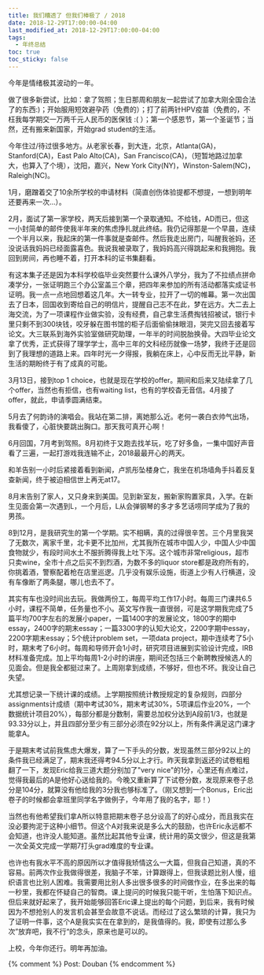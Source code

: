 ```yaml
---
title: 我们糟透了 但我们棒极了 / 2018
date: 2018-12-29T17:00:00-04:00
last_modified_at: 2018-12-29T17:00:00-04:00
tags:
  - 年终总结
toc: true
toc_sticky: false
---
```


今年是情绪极其波动的一年。

<!--more-->

做了很多新尝试，比如：拿了驾照；生日那周和朋友一起尝试了加拿大刚全国合法了的东西:)；开始服用短效避孕药（免费的）；打了前两针HPV疫苗（免费的，不枉我每学期交一万两千元人民币的医保钱 :( ）；第一个感恩节，第一个圣诞节；当然，还有搬来新国家，开始grad student的生活。

今年住过/待过很多地方。从老家长春，到大连，北京，Atlanta(GA)，Stanford(CA)，East Palo Alto(CA)，San Francisco(CA)，（短暂地路过加拿大，也算入了个境），沈阳，嘉兴，New York City(NY)，Winston-Salem(NC)，Raleigh(NC)。

1月，磨蹭着交了10余所学校的申请材料（简直创伤体验提都不想提，一想到明年还要再来一次…）。

2月，面试了第一家学校，两天后接到第一个录取通知。不给钱，AD而已，但这一小封简单的邮件使我半年来的焦虑挣扎就此终结。我仍记得那是一个早晨，连续一个半月以来，我起床的第一件事就是查邮件。然后我走出房门，叫醒我爸妈，还没说话我妈妈已经面露喜色。我说我被录取了，我妈妈高兴得跳起来和我拥抱。我回到房间，再也睡不着，打开本科的证书集翻看。

有这本集子还是因为本科学校临毕业突然要什么课外八学分，我为了不拉绩点拼命凑学分，一张证明跑三个办公室盖三个章，把四年来参加的所有活动都落实成证书证明。我一点一点地回想着这几年。大一转专业，拉开了一切的帷幕。第一次出国去了日本，回国收到寄给自己的明信片，提醒自己志不在此，梦在远方。大二去上海交流，为了一项课程作业做实验，没有经费，自己拿生活费掏钱招被试，银行卡里只剩不到300块钱，咬牙躲在图书馆的柜子后面偷偷抹眼泪，哭完又回去接着写论文。大三联系到海外实验室做研究助理，一年半的时间脱胎换骨。大四毕业论文拿了优秀，正式获得了理学学士，高中三年的文科经历就像一场梦，我终于还是回到了我理想的道路上来。四年时光一夕得报，我躺在床上，心中反而无比平静，新生活的期盼终于有了成真的可能。

3月13日，接到top 1 choice，也就是现在学校的offer。期间和后来又陆续拿了几个offer，当然也有拒信，也有waiting list，也有的学校杳无音信。4月接了offer，就此，申请季圆满结束。

5月去了何韵诗的演唱会。我站在第二排，离她那么近。老何一袭白衣帅气出场，我看傻了，心脏快要跳出胸口。那天我可真开心啊！

6月回国，7月考到驾照。8月初终于又跑去找羊玩，吃了好多鱼，一集中国好声音看了三遍，一起打游戏我连输不止，2018最最开心的两天。

和羊告别一小时后紧接着看到新闻，卢凯彤坠楼身亡，我坐在机场墙角手抖着反复查新闻，终于被迫相信世上再无at17。

8月末告别了家人，又只身来到美国。见到新室友，搬新家购置家具，入学。在新生见面会第一次遇到L，一个月后，L从会弹钢琴的多才多艺话唠同学成为了我的男孩。

8到12月，是我研究生的第一个学期。实不相瞒，真的过得很辛苦。三个月里我哭了无数次，离家千里，北卡更不比加州，尤其我所在城市中国人少，中国人少中国食物就少，有段时间水土不服折腾得我上吐下泻。这个城市非常religious，超市只卖wine，全市十点之后买不到烈酒，为数不多的liquor store都是政府所有的，你挑着酒，警察配着枪在店里巡逻。几乎没有娱乐设施，街道上少有人行横道，没有车像断了两条腿，哪儿也去不了。

其实有车也没时间出去玩。我做两份工，每周平均工作17小时。每周三门课共6.5小时，课程不简单，任务量也不小。英文写作我一直很弱，可是这学期我完成了5篇平均700字左右的发展小paper，一篇1400字的发展论文，1800字的期中essay，2400字的期末essay；一篇3300字的认知大论文，2200字期中essay，2200字期末essay；5个统计problem set，一项data project，期中连续考了5小时，期末考了6小时。每周和导师开会1小时，研究项目进展到实验设计完成，IRB材料准备完成。加上平均每周1-2小时的讲座，期间还包括三个新聘教授候选人的见面会。但是我全都挺过来了。上周刚拿到成绩，不够好，但也不坏。我没让自己失望。

尤其想记录一下统计课的成绩。上学期按照统计教授规定的复杂规则，四部分assignments计成绩（期中考试30%，期末考试30%，5项课后作业20%，一个数据统计项目20%），每部分都是分数制，需要总加权分达到A段前1/3，也就是93.33分以上，并且四部分至少有三部分必须在92分以上，所有条件满足这门课才能拿A。

于是期末考试前我焦虑大爆发，算了一下手头的分数，发现虽然三部分92以上的条件我已经满足了，期末我还得考94.5分以上才行。昨天我拿到返还的试卷粗粗翻了一下，发现Eric给我三道大题分别加了"very nice"的1分，心里还有点难过，觉得我最后的A是他好心送给我的。今晚又重新算了下试卷分数，发现原来卷子总分是104分，就算没有他给我的3分我也够标准了。（刚又想到一个Bonus，Eric出卷子的时候都会拿班里同学名字做例子，今年用了我的名字，耶！）

当然也有他希望我们拿A所以特意把期末卷子总分设高了的好心成分，而且我实在没必要拘泥于这种小细节。但这个A对我来说是多么大的鼓励，也许Eric永远都不会知道，也许没人能知道。虽然比起其他专业课，统计用的英文很少，但这是我第一次全英文完成一学期7打头grad难度的专业课。

也许也有我水平不高的原因所以才值得我矫情这么一大篇，但我自己知道，真的不容易。前两次作业我做得很差，我脑子不笨，计算跟得上，但我读题比别人慢，组织语言也比别人困难。我需要用比别人多出很多很多的时间做作业，在多出来的每一秒里，我都在怀疑自己的智商。课上提问的时候我只能干听，生怕落下知识点。但后来就好起来了，我开始能够回答Eric课上提出的每个问题，到后来，我有时候因为不想抢别人的发言机会甚至会故意不说话。而经过了这么繁琐的计算，我只为了证明一件事，这个A是我实实在在拿到的，是我值得的。我，即使有过那么多次”放弃吧，我不行“的念头，原来也是可以的。

上校，今年你还行。明年再加油。

{% comment %}
Post: Douban
{% endcomment %}
